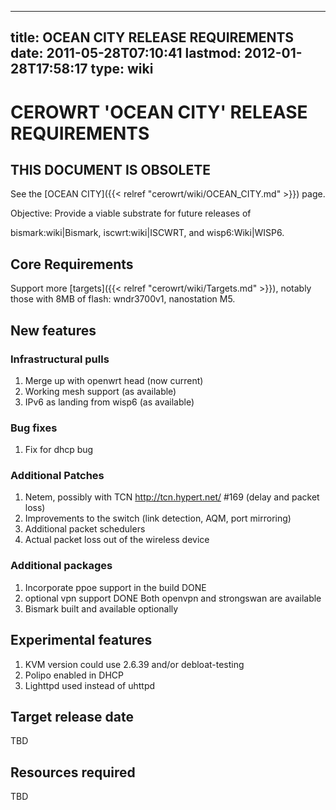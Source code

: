 
---
title: OCEAN CITY RELEASE REQUIREMENTS
date: 2011-05-28T07:10:41
lastmod: 2012-01-28T17:58:17
type: wiki
---
CEROWRT 'OCEAN CITY' RELEASE REQUIREMENTS
=========================================

THIS DOCUMENT IS OBSOLETE
-------------------------

See the [OCEAN CITY]({{< relref "cerowrt/wiki/OCEAN_CITY.md" >}}) page.

Objective: Provide a viable substrate for future releases of
<link>bismark:wiki|Bismark</link>, <link>iscwrt:wiki|ISCWRT</link>, and
<link>wisp6:Wiki|WISP6</link>.

Core Requirements
-----------------

Support more [targets]({{< relref "cerowrt/wiki/Targets.md" >}}), notably those with 8MB of flash:
wndr3700v1, nanostation M5.

New features
------------

### Infrastructural pulls

1.  Merge up with openwrt head (now current)
2.  Working mesh support (as available)
3.  IPv6 as landing from wisp6 (as available)

### Bug fixes

1.  Fix for dhcp bug

### Additional Patches

1.  Netem, possibly with TCN http://tcn.hypert.net/ \#169 (delay and
    packet loss)
2.  Improvements to the switch (link detection, AQM, port mirroring)
3.  Additional packet schedulers
4.  Actual packet loss out of the wireless device

### Additional packages

1.  Incorporate ppoe support in the build DONE
2.  optional vpn support DONE Both openvpn and strongswan are available
3.  Bismark built and available optionally

Experimental features
---------------------

1.  KVM version could use 2.6.39 and/or debloat-testing
2.  Polipo enabled in DHCP
3.  Lighttpd used instead of uhttpd

Target release date
-------------------

TBD

Resources required
------------------

TBD
